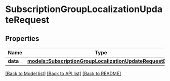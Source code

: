 # SubscriptionGroupLocalizationUpdateRequest

## Properties

Name | Type | Description | Notes
------------ | ------------- | ------------- | -------------
**data** | [**models::SubscriptionGroupLocalizationUpdateRequestData**](SubscriptionGroupLocalizationUpdateRequest_data.md) |  | 

[[Back to Model list]](../README.md#documentation-for-models) [[Back to API list]](../README.md#documentation-for-api-endpoints) [[Back to README]](../README.md)


